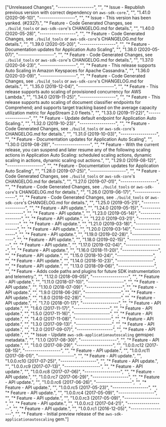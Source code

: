 ["Unreleased Changes", "------------------", "", "* Issue - Republish previous version with correct dependency on `aws-sdk-core`.", "", "1.41.0 (2020-06-10)", "------------------", "", "* Issue - This version has been yanked. (#2327).", "* Feature - Code Generated Changes, see `./build_tools` or `aws-sdk-core`'s CHANGELOG.md for details.", "", "1.40.0 (2020-05-28)", "------------------", "", "* Feature - Code Generated Changes, see `./build_tools` or `aws-sdk-core`'s CHANGELOG.md for details.", "", "1.39.0 (2020-05-20)", "------------------", "", "* Feature - Documentation updates for Application Auto Scaling", "", "1.38.0 (2020-05-07)", "------------------", "", "* Feature - Code Generated Changes, see `./build_tools` or `aws-sdk-core`'s CHANGELOG.md for details.", "", "1.37.0 (2020-04-23)", "------------------", "", "* Feature - This release supports Auto Scaling in Amazon Keyspaces for Apache Cassandra.", "", "1.36.0 (2020-03-09)", "------------------", "", "* Feature - Code Generated Changes, see `./build_tools` or `aws-sdk-core`'s CHANGELOG.md for details.", "", "1.35.0 (2019-12-04)", "------------------", "", "* Feature - This release supports auto scaling of provisioned concurrency for AWS Lambda.", "", "1.34.0 (2019-11-25)", "------------------", "", "* Feature - This release supports auto scaling of document classifier endpoints for Comprehend; and supports target tracking based on the average capacity utilization metric for AppStream 2.0 fleets.", "", "1.33.0 (2019-11-22)", "------------------", "", "* Feature - Update default endpoint for Application Auto Scaling.", "", "1.32.0 (2019-10-23)", "------------------", "", "* Feature - Code Generated Changes, see `./build_tools` or `aws-sdk-core`'s CHANGELOG.md for details.", "", "1.31.0 (2019-10-03)", "------------------", "", "* Feature - Documentation updates for Application Auto Scaling", "", "1.30.0 (2019-08-29)", "------------------", "", "* Feature - With the current release, you can suspend and later resume any of the following scaling actions in Application Auto Scaling: scheduled scaling actions, dynamic scaling in actions, dynamic scaling out actions.", "", "1.29.0 (2019-08-12)", "------------------", "", "* Feature - Documentation updates for Application Auto Scaling", "", "1.28.0 (2019-07-25)", "------------------", "", "* Feature - Code Generated Changes, see `./build_tools` or `aws-sdk-core`'s CHANGELOG.md for details.", "", "1.27.0 (2019-07-01)", "------------------", "", "* Feature - Code Generated Changes, see `./build_tools` or `aws-sdk-core`'s CHANGELOG.md for details.", "", "1.26.0 (2019-06-17)", "------------------", "", "* Feature - Code Generated Changes, see `./build_tools` or `aws-sdk-core`'s CHANGELOG.md for details.", "", "1.25.0 (2019-05-21)", "------------------", "", "* Feature - API update.", "", "1.24.0 (2019-05-15)", "------------------", "", "* Feature - API update.", "", "1.23.0 (2019-05-14)", "------------------", "", "* Feature - API update.", "", "1.22.0 (2019-03-21)", "------------------", "", "* Feature - API update.", "", "1.21.0 (2019-03-18)", "------------------", "", "* Feature - API update.", "", "1.20.0 (2019-03-14)", "------------------", "", "* Feature - API update.", "", "1.19.0 (2019-02-28)", "------------------", "", "* Feature - API update.", "", "1.18.0 (2019-02-15)", "------------------", "", "* Feature - API update.", "", "1.17.0 (2019-02-04)", "------------------", "", "* Feature - API update.", "", "1.16.0 (2018-11-20)", "------------------", "", "* Feature - API update.", "", "1.15.0 (2018-10-24)", "------------------", "", "* Feature - API update.", "", "1.14.0 (2018-10-23)", "------------------", "", "* Feature - API update.", "", "1.13.0 (2018-09-06)", "------------------", "", "* Feature - Adds code paths and plugins for future SDK instrumentation and telemetry.", "", "1.12.0 (2018-09-05)", "------------------", "", "* Feature - API update.", "", "1.11.0 (2018-07-10)", "------------------", "", "* Feature - API update.", "", "1.10.0 (2018-07-09)", "------------------", "", "* Feature - API update.", "", "1.9.0 (2018-06-26)", "------------------", "", "* Feature - API update.", "", "1.8.0 (2018-02-28)", "------------------", "", "* Feature - API update.", "", "1.7.0 (2018-01-17)", "------------------", "", "* Feature - API update.", "", "1.6.0 (2017-11-17)", "------------------", "", "* Feature - API update.", "", "1.5.0 (2017-11-16)", "------------------", "", "* Feature - API update.", "", "1.4.0 (2017-11-08)", "------------------", "", "* Feature - API update.", "", "1.3.0 (2017-09-13)", "------------------", "", "* Feature - API update.", "", "1.2.0 (2017-09-07)", "------------------", "", "* Feature - API update.", "", "* Issue - Update `aws-sdk-applicationautoscaling` gemspec metadata.", "", "1.1.0 (2017-08-30)", "------------------", "", "* Feature - API update.", "", "1.0.0 (2017-08-29)", "------------------", "", "1.0.0.rc12 (2017-08-15)", "------------------", "", "* Feature - API update.", "", "1.0.0.rc11 (2017-08-01)", "------------------", "", "* Feature - API update.", "", "1.0.0.rc10 (2017-07-25)", "------------------", "", "* Feature - API update.", "", "1.0.0.rc9 (2017-07-13)", "------------------", "", "* Feature - API update.", "", "1.0.0.rc8 (2017-07-06)", "------------------", "", "* Feature - API update.", "", "1.0.0.rc7 (2017-06-29)", "------------------", "", "* Feature - API update.", "", "1.0.0.rc6 (2017-06-26)", "------------------", "", "* Feature - API update.", "", "1.0.0.rc5 (2017-05-23)", "------------------", "", "* Feature - API update.", "", "1.0.0.rc4 (2017-05-09)", "------------------", "", "* Feature - API update.", "", "1.0.0.rc3 (2017-05-09)", "------------------", "", "* Feature - API update.", "", "1.0.0.rc2 (2017-04-21)", "------------------", "", "* Feature - API update.", "", "1.0.0.rc1 (2016-12-05)", "------------------", "", "* Feature - Initial preview release of the `aws-sdk-applicationautoscaling` gem."]